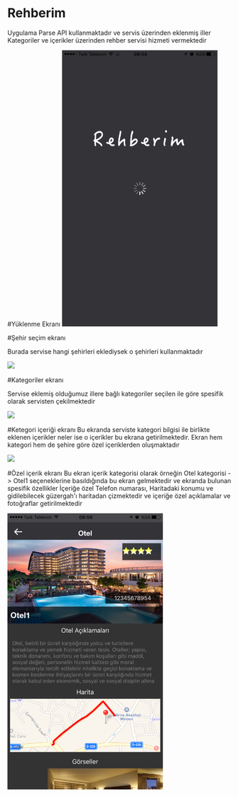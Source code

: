 # Rehberim

Uygulama Parse API kullanmaktadır ve servis üzerinden eklenmiş iller Kategoriler ve içerikler üzerinden rehber servisi hizmeti vermektedir

#Yüklenme Ekranı
<img src="https://github.com/YilmazGursoy/Rehberim/blob/master/1.PNG" width="350">

#Şehir seçim ekranı

Burada servise hangi şehirleri eklediysek o şehirleri kullanmaktadır

<img src="https://github.com/YilmazGursoy/Rehberim/blob/master/2.PNG" width="350">

#Kategoriler ekranı

Servise eklemiş olduğumuz illere bağlı kategoriler seçilen ile göre spesifik olarak servisten çekilmektedir

<img src="https://github.com/YilmazGursoy/Rehberim/blob/master/3.PNG" width="350">

#Ketegori içeriği ekranı
Bu ekranda serviste kategori bilgisi ile birlikte eklenen içerikler neler ise o içerikler bu ekrana getirilmektedir.
Ekran hem kategori hem de şehire göre özel içeriklerden oluşmaktadır

<img src="https://github.com/YilmazGursoy/Rehberim/blob/master/4.PNG" width="350">

#Özel içerik ekranı
Bu ekran içerik kategorisi olarak örneğin Otel kategorisi -> Otel1 seçeneklerine basıldığında bu ekran gelmektedir ve ekranda
bulunan spesifik özellikler İçeriğe özel Telefon numarası, Haritadaki konumu ve gidilebilecek güzergah'ı haritadan çizmektedir
ve içeriğe özel açıklamalar ve fotoğraflar getirilmektedir

<img src="https://github.com/YilmazGursoy/Rehberim/blob/master/5.PNG" width="350">

